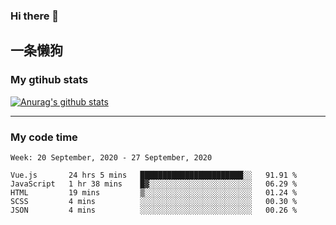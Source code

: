 ### Hi there 👋

## 一条懒狗
<!--
**kiss-me-quickly/kiss-me-quickly** is a ✨ _special_ ✨ repository because its `README.md` (this file) appears on your GitHub profile.

Here are some ideas to get you started:

- 🔭 I’m currently working on ...
- 🌱 I’m currently learning ...
- 👯 I’m looking to collaborate on ...
- 🤔 I’m looking for help with ...
- 💬 Ask me about ...
- 📫 How to reach me: ...
- 😄 Pronouns: ...
- ⚡ Fun fact: ...
-->


### My gtihub stats

[![Anurag's github stats](https://github-readme-stats.vercel.app/api?username=kiss-me-quickly)](https://github.com/anuraghazra/github-readme-stats)

***

### My code time

<!--START_SECTION:waka-->
```text
Week: 20 September, 2020 - 27 September, 2020

Vue.js       24 hrs 5 mins   ███████████████████████░░   91.91 % 
JavaScript   1 hr 38 mins    █▓░░░░░░░░░░░░░░░░░░░░░░░   06.29 % 
HTML         19 mins         ▒░░░░░░░░░░░░░░░░░░░░░░░░   01.24 % 
SCSS         4 mins          ░░░░░░░░░░░░░░░░░░░░░░░░░   00.30 % 
JSON         4 mins          ░░░░░░░░░░░░░░░░░░░░░░░░░   00.26 % 
```
<!--END_SECTION:waka-->
